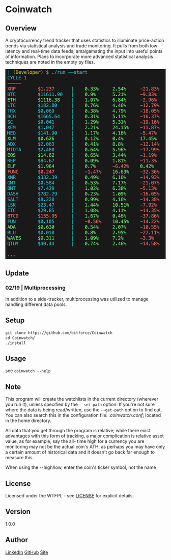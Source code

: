 # Coinwatch

Overview
---
A cryptocurrency trend tracker that uses statistics to illuminate price-action 
trends via statistical analysis and trade monitoring. It pulls from both low-
latency and real-time data feeds; amalgamating the input into useful points 
of information. Plans to incorporate more advanced statistical analysis 
techniques are noted in the empty py files.

<div align='center'><img src='./doc/img/coinwatch.png'\></div>


Update
---
### 02/19 | Multiprocessing

In addition to a side-tracker, multiprocessing was utilized to manage handling 
different data pools.

Setup
---
```
git clone https://github.com/bitforce/Coinwatch
cd Coinwatch/
./install
```

Usage
---
see `coinwatch --help`

Note
---
This program will create the watchlists in the current directory (wherever you run it), unless 
specified by the `--set-path` option. If you're not sure where the data is being read/written, 
use the `--get-path` option to find out. You can also search this in the configuration file: 
_.coinwatch.conf_; located in the home directory.

All data that you get through the program is relative; while there exist advantages with this 
form of tracking, a major complication is relative asset value, as for example, say the all-
time high for a currency you are monitoring may not be the actual coin's ATH, as perhaps you 
may have only a certain amount of historical data and it doesn't go back far enough to 
measure this.

When using the --high/low, enter the coin's ticker symbol, not the name

License
---
Licensed under the WTFPL - see [LICENSE](./doc/LICENSE) for explicit details.

Version
---
1.0.0

Author
---
[LinkedIn](https://www.linkedin.com/in/brandonjohnsonxyz/)
[GitHub](https://github.com/bitforce)
[Site](http://brandonjohnson.life)
